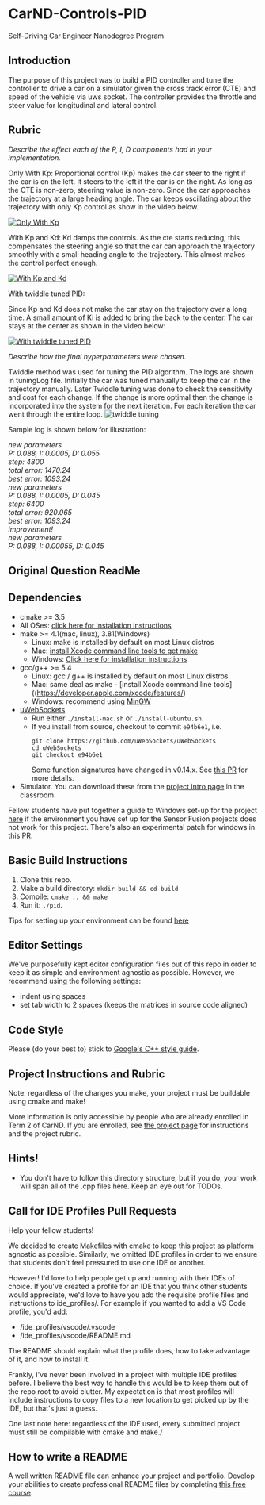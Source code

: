 # CarND-Controls-PID
Self-Driving Car Engineer Nanodegree Program

## Introduction
The purpose of this project was to build a PID controller and tune the controller to drive a car on a
simulator given the cross track error (CTE) and speed of the vehicle via uws socket. The controller 
provides the throttle and steer value for longitudinal and lateral control.

## Rubric

_Describe the effect each of the P, I, D components had in your implementation._

Only With Kp:
Proportional control (Kp) makes the car steer to the right if the car is on the left. It steers to the left if the car
is on the right. As long as the CTE is non-zero, steering value is non-zero. Since the car approaches the trajectory at 
a large heading angle. The car keeps oscillating about the trajectory with only Kp control as show in the video below. 

[![Only With Kp](./data/mq2.jpg)](https://youtu.be/CTqjJojyRcU)


With Kp and Kd:
Kd damps the controls. As the cte starts reducing, this compensates the steering angle so that the car can approach 
the trajectory smoothly with a small heading angle to the trajectory. This almost makes the control perfect enough.

[![With Kp and Kd](./data/mq2.jpg)](https://youtu.be/_SQNph693kM)


With twiddle tuned PID:

Since Kp and Kd does not make the car stay on the trajectory over a long time. A small amount of Ki is added to bring
 the back to the center. The car stays at the center as shown in the video below:

[![With twiddle tuned PID](./data/mq2.jpg)](https://youtu.be/736S8ZEYA3U)


_Describe how the final hyperparameters were chosen._

Twiddle method was used for tuning the PID algorithm. The logs are shown in tuningLog file. Initially the car was tuned 
manually to keep the car in the trajectory manually. Later Twiddle tuning was done to check the sensitivity and cost for 
each change. If the change is more optimal then the change is incorporated into the system for the next iteration. For 
each iteration the car went through the entire loop.
![twiddle tuning](./data/twiddle.png)

Sample log is shown below for illustration:

_new parameters<br>
 P: 0.088, I: 0.0005, D: 0.055<br>
 step: 4800<br>
 total error: 1470.24<br>
 best error: 1093.24<br>
 new parameters<br>
 P: 0.088, I: 0.0005, D: 0.045<br>
 step: 6400<br>
 total error: 920.065<br>
 best error: 1093.24<br>
 improvement!<br>
 new parameters<br>
 P: 0.088, I: 0.00055, D: 0.045<br>_
 
## Original Question ReadMe

## Dependencies

* cmake >= 3.5
 * All OSes: [click here for installation instructions](https://cmake.org/install/)
* make >= 4.1(mac, linux), 3.81(Windows)
  * Linux: make is installed by default on most Linux distros
  * Mac: [install Xcode command line tools to get make](https://developer.apple.com/xcode/features/)
  * Windows: [Click here for installation instructions](http://gnuwin32.sourceforge.net/packages/make.htm)
* gcc/g++ >= 5.4
  * Linux: gcc / g++ is installed by default on most Linux distros
  * Mac: same deal as make - [install Xcode command line tools]((https://developer.apple.com/xcode/features/)
  * Windows: recommend using [MinGW](http://www.mingw.org/)
* [uWebSockets](https://github.com/uWebSockets/uWebSockets)
  * Run either `./install-mac.sh` or `./install-ubuntu.sh`.
  * If you install from source, checkout to commit `e94b6e1`, i.e.
    ```
    git clone https://github.com/uWebSockets/uWebSockets 
    cd uWebSockets
    git checkout e94b6e1
    ```
    Some function signatures have changed in v0.14.x. See [this PR](https://github.com/udacity/CarND-MPC-Project/pull/3) for more details.
* Simulator. You can download these from the [project intro page](https://github.com/udacity/self-driving-car-sim/releases) in the classroom.

Fellow students have put together a guide to Windows set-up for the project [here](https://s3-us-west-1.amazonaws.com/udacity-selfdrivingcar/files/Kidnapped_Vehicle_Windows_Setup.pdf) if the environment you have set up for the Sensor Fusion projects does not work for this project. There's also an experimental patch for windows in this [PR](https://github.com/udacity/CarND-PID-Control-Project/pull/3).

## Basic Build Instructions

1. Clone this repo.
2. Make a build directory: `mkdir build && cd build`
3. Compile: `cmake .. && make`
4. Run it: `./pid`. 

Tips for setting up your environment can be found [here](https://classroom.udacity.com/nanodegrees/nd013/parts/40f38239-66b6-46ec-ae68-03afd8a601c8/modules/0949fca6-b379-42af-a919-ee50aa304e6a/lessons/f758c44c-5e40-4e01-93b5-1a82aa4e044f/concepts/23d376c7-0195-4276-bdf0-e02f1f3c665d)

## Editor Settings

We've purposefully kept editor configuration files out of this repo in order to
keep it as simple and environment agnostic as possible. However, we recommend
using the following settings:

* indent using spaces
* set tab width to 2 spaces (keeps the matrices in source code aligned)

## Code Style

Please (do your best to) stick to [Google's C++ style guide](https://google.github.io/styleguide/cppguide.html).

## Project Instructions and Rubric

Note: regardless of the changes you make, your project must be buildable using
cmake and make!

More information is only accessible by people who are already enrolled in Term 2
of CarND. If you are enrolled, see [the project page](https://classroom.udacity.com/nanodegrees/nd013/parts/40f38239-66b6-46ec-ae68-03afd8a601c8/modules/f1820894-8322-4bb3-81aa-b26b3c6dcbaf/lessons/e8235395-22dd-4b87-88e0-d108c5e5bbf4/concepts/6a4d8d42-6a04-4aa6-b284-1697c0fd6562)
for instructions and the project rubric.

## Hints!

* You don't have to follow this directory structure, but if you do, your work
  will span all of the .cpp files here. Keep an eye out for TODOs.

## Call for IDE Profiles Pull Requests

Help your fellow students!

We decided to create Makefiles with cmake to keep this project as platform
agnostic as possible. Similarly, we omitted IDE profiles in order to we ensure
that students don't feel pressured to use one IDE or another.

However! I'd love to help people get up and running with their IDEs of choice.
If you've created a profile for an IDE that you think other students would
appreciate, we'd love to have you add the requisite profile files and
instructions to ide_profiles/. For example if you wanted to add a VS Code
profile, you'd add:

* /ide_profiles/vscode/.vscode
* /ide_profiles/vscode/README.md

The README should explain what the profile does, how to take advantage of it,
and how to install it.

Frankly, I've never been involved in a project with multiple IDE profiles
before. I believe the best way to handle this would be to keep them out of the
repo root to avoid clutter. My expectation is that most profiles will include
instructions to copy files to a new location to get picked up by the IDE, but
that's just a guess.

One last note here: regardless of the IDE used, every submitted project must
still be compilable with cmake and make./

## How to write a README
A well written README file can enhance your project and portfolio.  Develop your abilities to create professional README files by completing [this free course](https://www.udacity.com/course/writing-readmes--ud777).

